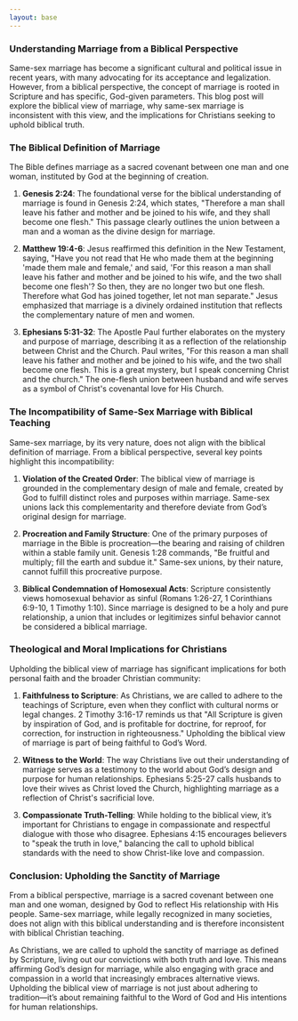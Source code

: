 ```yaml
---
layout: base
---
```


### Understanding Marriage from a Biblical Perspective

Same-sex marriage has become a significant cultural and political issue in recent years, with many advocating for its acceptance and legalization. However, from a biblical perspective, the concept of marriage is rooted in Scripture and has specific, God-given parameters. This blog post will explore the biblical view of marriage, why same-sex marriage is inconsistent with this view, and the implications for Christians seeking to uphold biblical truth.

### **The Biblical Definition of Marriage**

The Bible defines marriage as a sacred covenant between one man and one woman, instituted by God at the beginning of creation.

1. **Genesis 2:24**: The foundational verse for the biblical understanding of marriage is found in Genesis 2:24, which states, "Therefore a man shall leave his father and mother and be joined to his wife, and they shall become one flesh." This passage clearly outlines the union between a man and a woman as the divine design for marriage.

2. **Matthew 19:4-6**: Jesus reaffirmed this definition in the New Testament, saying, "Have you not read that He who made them at the beginning 'made them male and female,' and said, 'For this reason a man shall leave his father and mother and be joined to his wife, and the two shall become one flesh'? So then, they are no longer two but one flesh. Therefore what God has joined together, let not man separate." Jesus emphasized that marriage is a divinely ordained institution that reflects the complementary nature of men and women.

3. **Ephesians 5:31-32**: The Apostle Paul further elaborates on the mystery and purpose of marriage, describing it as a reflection of the relationship between Christ and the Church. Paul writes, "For this reason a man shall leave his father and mother and be joined to his wife, and the two shall become one flesh. This is a great mystery, but I speak concerning Christ and the church." The one-flesh union between husband and wife serves as a symbol of Christ's covenantal love for His Church.

### **The Incompatibility of Same-Sex Marriage with Biblical Teaching**

Same-sex marriage, by its very nature, does not align with the biblical definition of marriage. From a biblical perspective, several key points highlight this incompatibility:

1. **Violation of the Created Order**: The biblical view of marriage is grounded in the complementary design of male and female, created by God to fulfill distinct roles and purposes within marriage. Same-sex unions lack this complementarity and therefore deviate from God’s original design for marriage.

2. **Procreation and Family Structure**: One of the primary purposes of marriage in the Bible is procreation—the bearing and raising of children within a stable family unit. Genesis 1:28 commands, "Be fruitful and multiply; fill the earth and subdue it." Same-sex unions, by their nature, cannot fulfill this procreative purpose.

3. **Biblical Condemnation of Homosexual Acts**: Scripture consistently views homosexual behavior as sinful (Romans 1:26-27, 1 Corinthians 6:9-10, 1 Timothy 1:10). Since marriage is designed to be a holy and pure relationship, a union that includes or legitimizes sinful behavior cannot be considered a biblical marriage.

### **Theological and Moral Implications for Christians**

Upholding the biblical view of marriage has significant implications for both personal faith and the broader Christian community:

1. **Faithfulness to Scripture**: As Christians, we are called to adhere to the teachings of Scripture, even when they conflict with cultural norms or legal changes. 2 Timothy 3:16-17 reminds us that "All Scripture is given by inspiration of God, and is profitable for doctrine, for reproof, for correction, for instruction in righteousness." Upholding the biblical view of marriage is part of being faithful to God’s Word.

2. **Witness to the World**: The way Christians live out their understanding of marriage serves as a testimony to the world about God’s design and purpose for human relationships. Ephesians 5:25-27 calls husbands to love their wives as Christ loved the Church, highlighting marriage as a reflection of Christ's sacrificial love.

3. **Compassionate Truth-Telling**: While holding to the biblical view, it’s important for Christians to engage in compassionate and respectful dialogue with those who disagree. Ephesians 4:15 encourages believers to "speak the truth in love," balancing the call to uphold biblical standards with the need to show Christ-like love and compassion.

### **Conclusion: Upholding the Sanctity of Marriage**

From a biblical perspective, marriage is a sacred covenant between one man and one woman, designed by God to reflect His relationship with His people. Same-sex marriage, while legally recognized in many societies, does not align with this biblical understanding and is therefore inconsistent with biblical Christian teaching. 

As Christians, we are called to uphold the sanctity of marriage as defined by Scripture, living out our convictions with both truth and love. This means affirming God’s design for marriage, while also engaging with grace and compassion in a world that increasingly embraces alternative views. Upholding the biblical view of marriage is not just about adhering to tradition—it’s about remaining faithful to the Word of God and His intentions for human relationships.